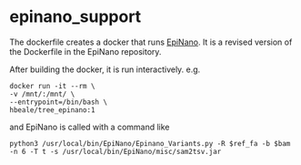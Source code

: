 # epinano_support

The dockerfile creates a docker that runs [EpiNano](https://github.com/novoalab/EpiNano). It is a revised version of the Dockerfile in the EpiNano repository. 

After building the docker, it is run interactively. e.g. 

```
docker run -it --rm \
-v /mnt/:/mnt/ \
--entrypoint=/bin/bash \
hbeale/tree_epinano:1

```

and EpiNano is called with a command like

```
python3 /usr/local/bin/EpiNano/Epinano_Variants.py -R $ref_fa -b $bam -n 6 -T t -s /usr/local/bin/EpiNano/misc/sam2tsv.jar
```
